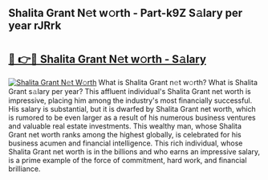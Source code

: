 ## Shalita Grant N𝚎t w𝚘rth - Part-k9Z S𝚊lary per year rJRrk

# <h2><a href="http://gc01227.nevu.top/?p=Shalita+Grant">🔗 👉🔴 Shalita Grant N𝚎t w𝚘rth - S𝚊lary</a></h2>

[![Shalita Grant N𝚎t W𝚘rth](https://i.imgur.com/Oavwk0R.jpeg)](http://gc01227.nevu.top/?p=Shalita+Grant)
What is Shalita Grant n𝚎t w𝚘rth? What is Shalita Grant s𝚊lary per year?
This affluent individual's Shalita Grant net worth is impressive, placing him among the industry's most financially successful. His salary is substantial, but it is dwarfed by Shalita Grant net worth, which is rumored to be even larger as a result of his numerous business ventures and valuable real estate investments. This wealthy man, whose Shalita Grant net worth ranks among the highest globally, is celebrated for his business acumen and financial intelligence. This rich individual, whose Shalita Grant net worth is in the billions and who earns an impressive salary, is a prime example of the force of commitment, hard work, and financial brilliance.

